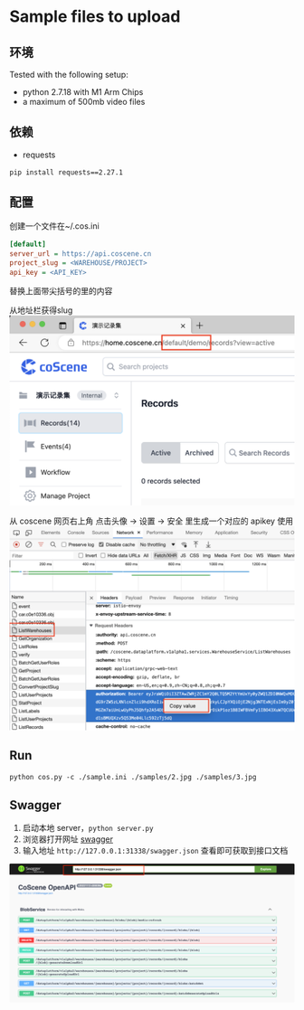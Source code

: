 # Sample files to upload

## 环境

Tested with the following setup:

- python 2.7.18 with M1 Arm Chips
- a maximum of 500mb video files

## 依赖

- requests

```shell
pip install requests==2.27.1
```

## 配置
创建一个文件在~/.cos.ini
```ini
[default]
server_url = https://api.coscene.cn
project_slug = <WAREHOUSE/PROJECT>
api_key = <API_KEY>
```
替换上面带尖括号的里的内容

从地址栏获得slug
![find slug](img/slug.png)

从 coscene 网页右上角 点击头像 -> 设置 -> 安全 里生成一个对应的 apikey 使用
![bearer_token](img/token.png)

## Run
```shell
python cos.py -c ./sample.ini ./samples/2.jpg ./samples/3.jpg
```

## Swagger

1. 启动本地 server，`python server.py` 
2. 浏览器打开网址 [swagger](https://petstore.swagger.io/)
3. 输入地址 `http://127.0.0.1:31338/swagger.json` 查看即可获取到接口文档

![swagger](img/swagger.png)
